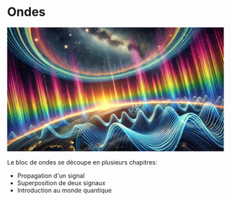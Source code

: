 # Ondes

![](images/ondes.webp)

Le bloc de ondes se découpe en plusieurs chapitres:

* Propagation d'un signal
* Superposition de deux signaux
* Introduction au monde quantique
